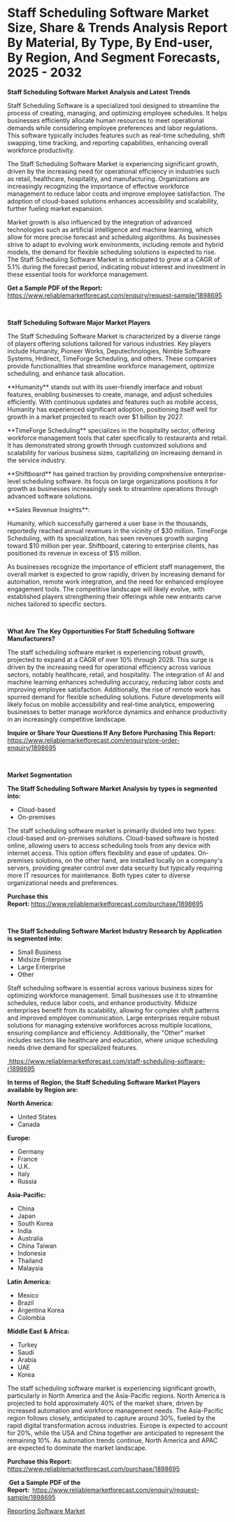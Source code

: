 <p><h1>Staff Scheduling Software Market Size, Share & Trends Analysis Report By Material, By Type, By End-user, By Region, And Segment Forecasts, 2025 - 2032</h1></p><p><strong>Staff Scheduling Software Market Analysis and Latest Trends</strong></p>
<p><p>Staff Scheduling Software is a specialized tool designed to streamline the process of creating, managing, and optimizing employee schedules. It helps businesses efficiently allocate human resources to meet operational demands while considering employee preferences and labor regulations. This software typically includes features such as real-time scheduling, shift swapping, time tracking, and reporting capabilities, enhancing overall workforce productivity.</p><p>The Staff Scheduling Software Market is experiencing significant growth, driven by the increasing need for operational efficiency in industries such as retail, healthcare, hospitality, and manufacturing. Organizations are increasingly recognizing the importance of effective workforce management to reduce labor costs and improve employee satisfaction. The adoption of cloud-based solutions enhances accessibility and scalability, further fueling market expansion. </p><p>Market growth is also influenced by the integration of advanced technologies such as artificial intelligence and machine learning, which allow for more precise forecast and scheduling algorithms. As businesses strive to adapt to evolving work environments, including remote and hybrid models, the demand for flexible scheduling solutions is expected to rise. The Staff Scheduling Software Market is anticipated to grow at a CAGR of 5.1% during the forecast period, indicating robust interest and investment in these essential tools for workforce management.</p></p>
<p><strong>Get a Sample PDF of the Report:&nbsp;</strong> <a href="https://www.reliablemarketforecast.com/enquiry/request-sample/1898695?utm_campaign=2336&utm_medium=2&utm_source=Github&utm_content=ia&utm_term=09032025&utm_id=staff-scheduling-software">https://www.reliablemarketforecast.com/enquiry/request-sample/1898695</a></p>
<p>&nbsp;</p>
<p><strong>Staff Scheduling Software Major Market Players</strong></p>
<p><p>The Staff Scheduling Software Market is characterized by a diverse range of players offering solutions tailored for various industries. Key players include Humanity, Pioneer Works, Deputechnologies, Nimble Software Systems, Hrdirect, TimeForge Scheduling, and others. These companies provide functionalities that streamline workforce management, optimize scheduling, and enhance task allocation.</p><p>**Humanity** stands out with its user-friendly interface and robust features, enabling businesses to create, manage, and adjust schedules efficiently. With continuous updates and features such as mobile access, Humanity has experienced significant adoption, positioning itself well for growth in a market projected to reach over $1 billion by 2027.</p><p>**TimeForge Scheduling** specializes in the hospitality sector, offering workforce management tools that cater specifically to restaurants and retail. It has demonstrated strong growth through customized solutions and scalability for various business sizes, capitalizing on increasing demand in the service industry.</p><p>**Shiftboard** has gained traction by providing comprehensive enterprise-level scheduling software. Its focus on large organizations positions it for growth as businesses increasingly seek to streamline operations through advanced software solutions.</p><p>**Sales Revenue Insights**: </p><p>Humanity, which successfully garnered a user base in the thousands, reportedly reached annual revenues in the vicinity of $30 million. TimeForge Scheduling, with its specialization, has seen revenues growth surging toward $10 million per year. Shiftboard, catering to enterprise clients, has positioned its revenue in excess of $15 million.</p><p>As businesses recognize the importance of efficient staff management, the overall market is expected to grow rapidly, driven by increasing demand for automation, remote work integration, and the need for enhanced employee engagement tools. The competitive landscape will likely evolve, with established players strengthening their offerings while new entrants carve niches tailored to specific sectors.</p></p>
<p>&nbsp;</p>
<p><strong>What Are The Key Opportunities For Staff Scheduling Software Manufacturers?</strong></p>
<p><p>The staff scheduling software market is experiencing robust growth, projected to expand at a CAGR of over 10% through 2028. This surge is driven by the increasing need for operational efficiency across various sectors, notably healthcare, retail, and hospitality. The integration of AI and machine learning enhances scheduling accuracy, reducing labor costs and improving employee satisfaction. Additionally, the rise of remote work has spurred demand for flexible scheduling solutions. Future developments will likely focus on mobile accessibility and real-time analytics, empowering businesses to better manage workforce dynamics and enhance productivity in an increasingly competitive landscape.</p></p>
<p><strong>Inquire or Share Your Questions If Any Before Purchasing This Report:</strong> <a href="https://www.reliablemarketforecast.com/enquiry/pre-order-enquiry/1898695?utm_campaign=2336&utm_medium=2&utm_source=Github&utm_content=ia&utm_term=09032025&utm_id=staff-scheduling-software">https://www.reliablemarketforecast.com/enquiry/pre-order-enquiry/1898695</a></p>
<p>&nbsp;</p>
<p><strong>Market Segmentation</strong></p>
<p><strong>The Staff Scheduling Software Market Analysis by types is segmented into:</strong></p>
<p><ul><li>Cloud-based</li><li>On-premises</li></ul></p>
<p><p>The staff scheduling software market is primarily divided into two types: cloud-based and on-premises solutions. Cloud-based software is hosted online, allowing users to access scheduling tools from any device with internet access. This option offers flexibility and ease of updates. On-premises solutions, on the other hand, are installed locally on a company's servers, providing greater control over data security but typically requiring more IT resources for maintenance. Both types cater to diverse organizational needs and preferences.</p></p>
<p><strong>Purchase this Report:&nbsp;</strong><a href="https://www.reliablemarketforecast.com/purchase/1898695?utm_campaign=2336&utm_medium=2&utm_source=Github&utm_content=ia&utm_term=09032025&utm_id=staff-scheduling-software">https://www.reliablemarketforecast.com/purchase/1898695</a></p>
<p>&nbsp;</p>
<p><strong>The Staff Scheduling Software Market Industry Research by Application is segmented into:</strong></p>
<p><ul><li>Small Business</li><li>Midsize Enterprise</li><li>Large Enterprise</li><li>Other</li></ul></p>
<p><p>Staff scheduling software is essential across various business sizes for optimizing workforce management. Small businesses use it to streamline schedules, reduce labor costs, and enhance productivity. Midsize enterprises benefit from its scalability, allowing for complex shift patterns and improved employee communication. Large enterprises require robust solutions for managing extensive workforces across multiple locations, ensuring compliance and efficiency. Additionally, the "Other" market includes sectors like healthcare and education, where unique scheduling needs drive demand for specialized features.</p></p>
<p><a href="https://www.reliablemarketforecast.com/staff-scheduling-software-r1898695?utm_campaign=2336&utm_medium=2&utm_source=Github&utm_content=ia&utm_term=09032025&utm_id=staff-scheduling-software">&nbsp;https://www.reliablemarketforecast.com/staff-scheduling-software-r1898695</a></p>
<p><strong>In terms of Region, the Staff Scheduling Software Market Players available by Region are:</strong></p>
<p>
    <p> <strong> North America: </strong>
        <ul>
            <li>United States</li>
            <li>Canada</li>
        </ul>
        </p> 
    <p> <strong> Europe: </strong>
        <ul>
            <li>Germany</li>
            <li>France</li>
            <li>U.K.</li>
            <li>Italy</li>
            <li>Russia</li>
        </ul>
        </p> 
    <p> <strong> Asia-Pacific: </strong>
        <ul>
            <li>China</li>
            <li>Japan</li>
            <li>South Korea</li>
            <li>India</li>
            <li>Australia</li>
            <li>China Taiwan</li>
            <li>Indonesia</li>
            <li>Thailand</li>
            <li>Malaysia</li>
        </ul>
        </p> 
    <p> <strong> Latin America: </strong>
        <ul>
            <li>Mexico</li>
            <li>Brazil</li>
            <li>Argentina Korea</li>
            <li>Colombia</li>
        </ul>
        </p> 
    <p> <strong> Middle East & Africa: </strong>
        <ul>
            <li>Turkey</li>
            <li>Saudi</li>
            <li>Arabia</li>
            <li>UAE</li>
            <li>Korea</li>
        </ul>
    </p>
    </p>
<p><p>The staff scheduling software market is experiencing significant growth, particularly in North America and the Asia-Pacific regions. North America is projected to hold approximately 40% of the market share, driven by increased automation and workforce management needs. The Asia-Pacific region follows closely, anticipated to capture around 30%, fueled by the rapid digital transformation across industries. Europe is expected to account for 20%, while the USA and China together are anticipated to represent the remaining 10%. As automation trends continue, North America and APAC are expected to dominate the market landscape.</p></p>
<p><strong>Purchase this Report: </strong><a href="https://www.reliablemarketforecast.com/purchase/1898695?utm_campaign=2336&utm_medium=2&utm_source=Github&utm_content=ia&utm_term=09032025&utm_id=staff-scheduling-software">https://www.reliablemarketforecast.com/purchase/1898695</a></p>
<p>&nbsp;<strong>Get a Sample PDF of the Report:&nbsp;&nbsp;</strong><a href="https://www.reliablemarketforecast.com/enquiry/request-sample/1898695?utm_campaign=2336&utm_medium=2&utm_source=Github&utm_content=ia&utm_term=09032025&utm_id=staff-scheduling-software">https://www.reliablemarketforecast.com/enquiry/request-sample/1898695</a></p>
<p><strong></strong></p>
<p><p><a href="https://github.com/yazminwollma30/Market-Research-Report-List-1/blob/main/reporting-software-market.md?utm_campaign=2336&utm_medium=2&utm_source=Github&utm_content=ia&utm_term=09032025&utm_id=staff-scheduling-software">Reporting Software Market</a></p></p>